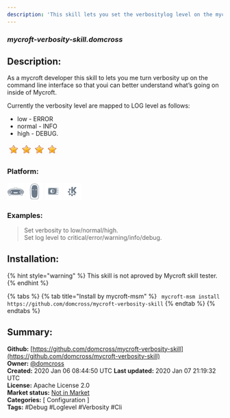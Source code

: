 ```yaml
---
description: 'This skill lets you set the verbositylog level on the mycroft cli'
---
```


### _mycroft-verbosity-skill.domcross_  
## Description:  
As a mycroft developer this skill to lets you me turn verbosity up on the command line interface so that youi can better understand what’s going on inside of Mycroft.

Currently the verbosity level are mapped to LOG level as follows:
* low - ERROR
* normal - INFO
* high - DEBUG.  
  
![](../.gitbook/assets/star.png)![](../.gitbook/assets/star.png)![](../.gitbook/assets/star.png)![](../.gitbook/assets/star.png)  
  
### Platform:  
 ![Mark I](../.gitbook/assets/mark-1-icon.png)  ![Mark II](../.gitbook/assets/mark-2-icon.png)  ![Picroft](../.gitbook/assets/picroft-icon.png)  ![plasmoid](../.gitbook/assets/kde.png)   
### Examples:  
> Set verbosity to low/normal/high.  
> Set log level to critical/error/warning/info/debug.  
  
## Installation:  
{% hint style="warning" %}
This skill is not aproved by Mycroft skill tester.
{% endhint %}
    
{% tabs %}
{% tab title="Install by mycroft-msm" %}
``` mycroft-msm install https://github.com/domcross/mycroft-verbosity-skill```
{% endtab %}
  {% endtabs %}
    
## Summary:  
**Github:** [https://github.com/domcross/mycroft-verbosity-skill](https://github.com/domcross/mycroft-verbosity-skill)  
**Owner:** [@domcross](https://github.com/domcross)  
**Created:** 2020 Jan 06 08:44:50 UTC  **Last updated:** 2020 Jan 07 21:19:32 UTC  
**License:** Apache License 2.0  
**Market status:** [Not in Market](https://market.mycroft.ai/skill/)  
**Categories:** [ Configuration ]   
**Tags:** \#Debug \#Loglevel \#Verbosity \#Cli   
